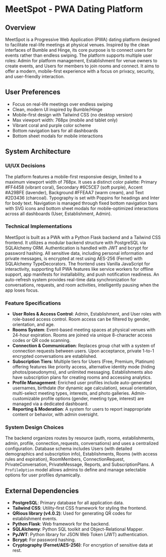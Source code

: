 # MeetSpot - PWA Dating Platform

## Overview
MeetSpot is a Progressive Web Application (PWA) dating platform designed to facilitate real-life meetings at physical venues. Inspired by the clean interfaces of Bumble and Hinge, its core purpose is to connect users for events rather than endless swiping. The platform supports multiple user roles: Admin for platform management, Establishment for venue owners to create events, and Users for members to join rooms and connect. It aims to offer a modern, mobile-first experience with a focus on privacy, security, and user-friendly interaction.

## User Preferences
- Focus on real-life meetings over endless swiping
- Clean, modern UI inspired by Bumble/Hinge
- Mobile-first design with Tailwind CSS (no desktop version)
- Max viewport width: 768px (mobile and tablet only)
- Vibrant coral and purple color scheme
- Bottom navigation bars for all dashboards
- Bottom sheet modals for mobile interactions

## System Architecture

### UI/UX Decisions
The platform features a mobile-first responsive design, limited to a maximum viewport width of 768px. It uses a distinct color palette: Primary #FF4458 (vibrant coral), Secondary #6C5CE7 (soft purple), Accent #A29BFE (lavender), Background #FFEAA7 (warm cream), and Text #2D3436 (charcoal). Typography is set with Poppins for headings and Inter for body text. Navigation is managed through fixed bottom navigation bars with SVG icons and bottom sheet modals for mobile-optimized interactions across all dashboards (User, Establishment, Admin).

### Technical Implementations
MeetSpot is built as a PWA with a Python Flask backend and a Tailwind CSS frontend. It utilizes a modular backend structure with PostgreSQL via SQLAlchemy ORM. Authentication is handled with JWT and bcrypt for password hashing. All sensitive data, including personal information and private messages, is encrypted at rest using AES-256 (Fernet) with SQLAlchemy TypeDecorators. The frontend uses Vanilla JavaScript for interactivity, supporting full PWA features like service workers for offline support, app manifests for installability, and push notification readiness. An auto-refresh system provides real-time data synchronization for conversations, requests, and room activities, intelligently pausing when the app loses focus.

### Feature Specifications
- **User Roles & Access Control**: Admin, Establishment, and User roles with role-based access control. Room access can be filtered by gender, orientation, and age.
- **Rooms System**: Event-based meeting spaces at physical venues with 24-hour expiration. Rooms are joined via unique 8-character access codes or QR code scanning.
- **Connection & Communication**: Replaces group chat with a system of connection requests between users. Upon acceptance, private 1-to-1 encrypted conversations are established.
- **Subscription Tiers**: Multiple tiers for Users (Free, Premium, Platinum) offering features like priority access, alternative identity mode (hiding photos/pseudonyms), and unlimited messaging. Establishments also have subscription plans for creating rooms and accessing analytics.
- **Profile Management**: Enriched user profiles include auto-generated usernames, birthdate (for dynamic age calculation), sexual orientation, multi-select meeting types, interests, and photo galleries. Admin-customizable profile options (gender, meeting type, interest) are managed via a dedicated dashboard.
- **Reporting & Moderation**: A system for users to report inappropriate content or behavior, with admin oversight.

### System Design Choices
The backend organizes routes by resource (auth, rooms, establishments, admin, profile, connection_requests, conversations) and uses a centralized configuration. Database schema includes Users (with detailed demographics and subscription info), Establishments, Rooms (with access rules and expiration), RoomMembers, ConnectionRequest, PrivateConversation, PrivateMessage, Reports, and SubscriptionPlans. A `ProfileOption` model allows admins to define and manage selectable options for user profiles dynamically.

## External Dependencies
- **PostgreSQL**: Primary database for all application data.
- **Tailwind CSS**: Utility-first CSS framework for styling the frontend.
- **QRious library (v4.0.2)**: Used for generating QR codes for establishment events.
- **Python Flask**: Web framework for the backend.
- **SQLAlchemy**: Python SQL toolkit and Object-Relational Mapper.
- **PyJWT**: Python library for JSON Web Token (JWT) authentication.
- **Bcrypt**: For password hashing.
- **Cryptography (Fernet/AES-256)**: For encryption of sensitive data at rest.